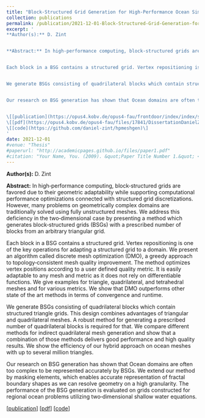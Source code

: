 ```yaml
---
title: "Block-Structured Grid Generation for High-Performance Ocean Simulation (Thesis)"
collection: publications
permalink: /publication/2021-12-01-Block-Structured-Grid-Generation-for-High-Performance-Ocean-Simulation
excerpt: '
**Author(s):** D. Zint


**Abstract:** In high‐performance computing, block‐structured grids are favored due to their geometric adaptability while supporting computational performance optimizations connected with structured grid discretizations. However, many problems on geometrically complex domains are traditionally solved using fully unstructured meshes. We address this deficiency in the two‐dimensional case by presenting a method which generates block‐structured grids (BSGs) with a prescribed number of blocks from an arbitrary triangular grid.


Each block in a BSG contains a structured grid. Vertex repositioning is one of the key operations for adapting a structured grid to a domain. We present an algorithm called discrete mesh optimization (DMO), a greedy approach to topology‐consistent mesh quality improvement. The method optimizes vertex positions according to a user defined quality metric. It is easily adaptable to any mesh and metric as it does not rely on differentiable functions. We give examples for triangle, quadrilateral, and tetrahedral meshes and for various metrics. We show that DMO outperforms other state of the art methods in terms of convergence and runtime.


We generate BSGs consisting of quadrilateral blocks which contain structured triangle grids. This design combines advantages of triangular and quadrilateral meshes. A robust method for generating a prescribed number of quadrilateral blocks is required for that. We compare different methods for indirect quadrilateral mesh generation and show that a combination of those methods delivers good performance and high quality results. We show the efficiency of our hybrid approach on ocean meshes with up to several million triangles.


Our research on BSG generation has shown that Ocean domains are often too complex to be represented accurately by BSGs. We extend our method by masking elements, which enables accurate representation of fractal boundary shapes as we can resolve geometry on a high granularity. The performance of the BSG generation is evaluated on grids constructed for regional ocean problems utilizing two‐dimensional shallow water equations.


\[[publication](https://opus4.kobv.de/opus4-fau/frontdoor/index/index/start/2/rows/20/sortfield/score/sortorder/desc/searchtype/simple/query/high+performance+ocean/docId/17841)\]
\[[pdf](https://opus4.kobv.de/opus4-fau/files/17841/DissertationDanielZint.pdf)\]
\[[code](https://github.com/daniel-zint/hpmeshgen)\]
'
date: 2021-12-01
#venue: "Thesis"
#paperurl: "http://academicpages.github.io/files/paper1.pdf"
#citation: "Your Name, You. (2009). &quot;Paper Title Number 1.&quot; <i>Journal 1</i>. 1(1)."
---
```


**Author(s):** D. Zint

**Abstract:** In high‐performance computing, block‐structured grids are favored due to their geometric adaptability while supporting computational performance optimizations connected with structured grid discretizations. However, many problems on geometrically complex domains are traditionally solved using fully unstructured meshes. We address this deficiency in the two‐dimensional case by presenting a method which generates block‐structured grids (BSGs) with a prescribed number of blocks from an arbitrary triangular grid.

Each block in a BSG contains a structured grid. Vertex repositioning is one of the key operations for adapting a structured grid to a domain. We present an algorithm called discrete mesh optimization (DMO), a greedy approach to topology‐consistent mesh quality improvement. The method optimizes vertex positions according to a user defined quality metric. It is easily adaptable to any mesh and metric as it does not rely on differentiable functions. We give examples for triangle, quadrilateral, and tetrahedral meshes and for various metrics. We show that DMO outperforms other state of the art methods in terms of convergence and runtime.

We generate BSGs consisting of quadrilateral blocks which contain structured triangle grids. This design combines advantages of triangular and quadrilateral meshes. A robust method for generating a prescribed number of quadrilateral blocks is required for that. We compare different methods for indirect quadrilateral mesh generation and show that a combination of those methods delivers good performance and high quality results. We show the efficiency of our hybrid approach on ocean meshes with up to several million triangles.

Our research on BSG generation has shown that Ocean domains are often too complex to be represented accurately by BSGs. We extend our method by masking elements, which enables accurate representation of fractal boundary shapes as we can resolve geometry on a high granularity. The performance of the BSG generation is evaluated on grids constructed for regional ocean problems utilizing two‐dimensional shallow water equations.

\[[publication](https://opus4.kobv.de/opus4-fau/frontdoor/index/index/start/2/rows/20/sortfield/score/sortorder/desc/searchtype/simple/query/high+performance+ocean/docId/17841)\]
\[[pdf](https://opus4.kobv.de/opus4-fau/files/17841/DissertationDanielZint.pdf)\]
\[[code](https://github.com/daniel-zint/hpmeshgen)\]

